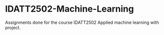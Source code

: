 # IDATT2502-Machine-Learning
Assignments done for the course IDATT2502 Applied machine learning with project.
